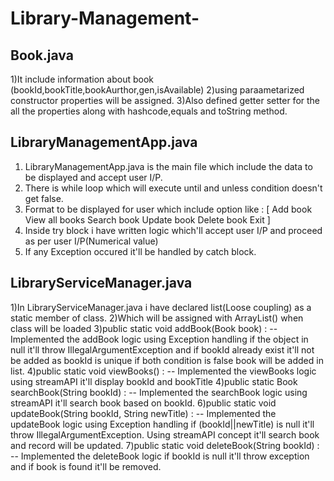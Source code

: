 # Library-Management-

   Book.java
  ------------
1)It include information about book (bookId,bookTitle,bookAurthor,gen,isAvailable)
2)using paraametarized constructor properties will be assigned. 
3)Also defined getter setter for the all the properties along with hashcode,equals and toString method.
   
 
  LibraryManagementApp.java
--------------------------------
1) LibraryManagementApp.java is the main file which include the data to be displayed and accept user I/P.
2) There is while loop which will execute until and unless condition doesn't get false.
3) Format to be displayed for user which include option like :
                       [ Add book View all books Search book Update book Delete book Exit ]
4) Inside try block i have written logic which'll accept user I/P and proceed as per user I/P(Numerical value)
5) If any Exception occured it'll be handled by catch block.

  LibraryServiceManager.java  
---------------------------------  
1)In LibraryServiceManager.java i have declared list(Loose coupling) as a static member of class.
2)Which will be assigned with  ArrayList<Book>()  when class will be loaded 
3)public static void addBook(Book book) :
        -- Implemented the addBook logic using Exception handling if the object in null it'll throw 
           IllegalArgumentException and if bookId already exist it'll not be added as bookId is unique if both condition
           is false book will be added in list. 
4)public static void viewBooks() :
        -- Implemented the viewBooks logic using streamAPI it'll display bookId and bookTitle
4)public static Book searchBook(String bookId) :
        -- Implemented the searchBook logic using streamAPI it'll search book based on bookId. 
6)public static void updateBook(String bookId, String newTitle) :
        -- Implemented the updateBook logic using Exception handling if (bookId||newTitle) is null it'll throw 
           IllegalArgumentException. Using streamAPI concept it'll search book and record will be updated. 
7)public static void deleteBook(String bookId) :
        -- Implemented the deleteBook logic if bookId is null it'll throw exception and if book is found it'll be 
           removed.
               
